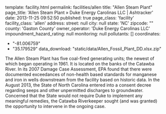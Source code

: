template: facility.html
permalink: facilities/allen
title: "Allen Steam Plant"
page_title: 'Allen Steam Plant &raquo; Duke Energy Carolinas LLC | Ashtracker'
date: 2013-11-25 09:52:50
published: true
page_class: 'facility'
facility_class: 'allen'
address: 
  street: null
  city: null
  state: 'NC'
  zipcode: ""
  county: 'Gaston County'
owner_operator: 'Duke Energy Carolinas LLC'
impoundment_hazard_rating: null
monitoring: null
pollutants: []
coordinates: 
  - "-81.006759"
  - "35.179529"
data_download: "static/data/Allen_Fossil_Plant_DD.xlsx.zip"

The Allen Steam Plant has five coal-fired generating units; the newest of which began operating in 1961. It is located on the banks of the Catawba River. In its 2007 Damage Case Assessment, EPA found that there were documented exceedances of non-health based standards for manganese and iron in wells downstream from the facility based on historic data.  In the August 2013, the State of North Carolina entered into a consent decree regarding seeps and other unpermitted discharges to groundwater. Concerned that the State would not require Duke to implement any meaningful remedies, the Catawba Riverkeeper sought (and was granted) the opportunity to intervene in the ongoing case. 